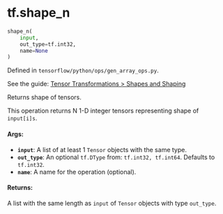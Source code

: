 <div itemscope itemtype="http://developers.google.com/ReferenceObject">
<meta itemprop="name" content="tf.shape_n" />
</div>

# tf.shape_n

``` python
shape_n(
    input,
    out_type=tf.int32,
    name=None
)
```



Defined in `tensorflow/python/ops/gen_array_ops.py`.

See the guide: [Tensor Transformations > Shapes and Shaping](../../../api_guides/python/array_ops.md#Shapes_and_Shaping)

Returns shape of tensors.

This operation returns N 1-D integer tensors representing shape of `input[i]s`.

#### Args:

* <b>`input`</b>: A list of at least 1 `Tensor` objects with the same type.
* <b>`out_type`</b>: An optional `tf.DType` from: `tf.int32, tf.int64`. Defaults to `tf.int32`.
* <b>`name`</b>: A name for the operation (optional).


#### Returns:

A list with the same length as `input` of `Tensor` objects with type `out_type`.